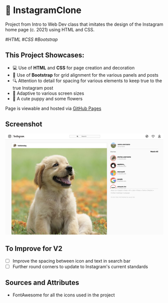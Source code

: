 # 📸 InstagramClone 

Project from Intro to Web Dev class that imitates the design of the Instagram home page (c. 2021) using HTML and CSS. 

_\#HTML \#CSS \#Bootstrap_

## This Project Showcases: 
- 💻 Use of **HTML** and **CSS** for page creation and decoration
- 🎉 Use of **Bootstrap** for grid alignment for the various panels and posts
- 🔍 Attention to detail for spacing for various elements to keep true to the true Instagram post
- 📱 Adaptive to various screen sizes
- 🐶 A cute puppy and some flowers

Page is viewable and hosted via [GitHub Pages](https://leungwai.github.io/InstagramClone)

## Screenshot
![Screenshot of the Instagram clone webpage by leungwai](/screenshot.png)

## To Improve for V2
- [ ] Improve the spacing between icon and text in search bar
- [ ] Further round corners to update to Instagram's current standards 

## Sources and Attributes
- FontAwesome for all the icons used in the project

  


